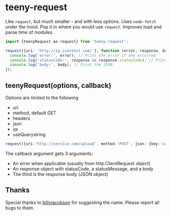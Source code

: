 # teeny-request

Like `request`, but much smaller - and with less options. Uses `node-fetch` under the hood. 
Pop it in where you would use `request`. Improves load and parse time of modules. 

```ts
import {teenyRequest as request} from 'teeny-request';

request({uri: 'http://ip.jsontest.com/'}, function (error, response, body) {
  console.log('error:', error); // Print the error if one occurred
  console.log('statusCode:', response && response.statusCode); // Print the response status code if a response was received
  console.log('body:', body); // Print the JSON.
});
```

## teenyRequest(options, callback)

Options are limited to the following 

* uri
* method, default GET
* headers
* json
* qs
* useQuerystring

```ts
request({uri:'http://service.com/upload', method:'POST', json: {key:'value'}}, function(err,httpResponse,body){ /* ... */ })
```

The callback argument gets 3 arguments:

 * An error when applicable (usually from http.ClientRequest object)
 * An response object with statusCode, a statusMessage, and a body
 * The third is the response body (JSON object)



## Thanks
Special thanks to [billyjacobson](https://github.com/billyjacobson) for suggesting the name. Please report all bugs to them. 